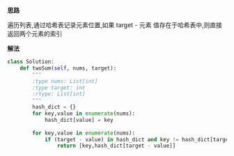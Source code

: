 
**思路**

遍历列表,通过哈希表记录元素位置,如果 target - 元素 值存在于哈希表中,则直接返回两个元素的索引


**解法**

```python
class Solution:
    def twoSum(self, nums, target):
        """
        :type nums: List[int]
        :type target: int
        :rtype: List[int]
        """
        hash_dict = {}
        for key,value in enumerate(nums):
            hash_dict[value] = key
        
        for key,value in enumerate(nums):
            if (target - value) in hash_dict and key != hash_dict[target - value]:
                return [key,hash_dict[target - value]]
        
```
